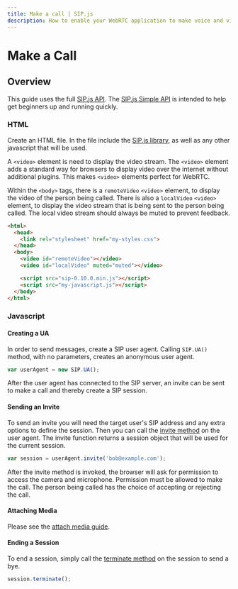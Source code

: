 ```yaml
---
title: Make a call | SIP.js
description: How to enable your WebRTC application to make voice and video calls and render the video via HTML5 video elements.
---
```


# Make a Call

## Overview

This guide uses the full [SIP.js API](../../api/0.10.0). The [SIP.js Simple API](../../api/0.10.0/simple) is intended to help get beginners up and running quickly.

### HTML

Create an HTML file. In the file include the [SIP.js library](/download/), as well as any other javascript that will be used.

A `<video>` element is need to display the video stream.  The `<video>` element adds a standard way for browsers to display video over the internet without additional plugins. This makes `<video>` elements perfect for WebRTC.

Within the `<body>` tags, there is a `remoteVideo` `<video>` element, to display the video of the person being called.  There is also a `localVideo` `<video>` element, to display the video stream that is being sent to the person being called.  The local video stream should always be muted to prevent feedback.

~~~html
<html>
  <head>
    <link rel="stylesheet" href="my-styles.css">
  </head>
  <body>
    <video id="remoteVideo"></video>
    <video id="localVideo" muted="muted"></video>

    <script src="sip-0.10.0.min.js"></script>
    <script src="my-javascript.js"></script>
  </body>
</html>
~~~

### Javascript

#### Creating a UA

In order to send messages, create a SIP user agent.  Calling `SIP.UA()` method, with no parameters, creates an anonymous user agent.

~~~javascript
var userAgent = new SIP.UA();
~~~

After the user agent has connected to the SIP server, an invite can be sent to make a call and thereby create a SIP session.

#### Sending an Invite

To send an invite you will need the target user's SIP address and any extra options to define the session. Then you can call the [invite method](/api/0.10.0/ua/#invitetraget-options-modifiers) on the user agent. The invite function returns a session object that will be used for the current session.

~~~javascript
var session = userAgent.invite('bob@example.com');
~~~

After the invite method is invoked, the browser will ask for permission to access the camera and microphone.  Permission must be allowed to make the call.  The person being called has the choice of accepting or rejecting the call.

#### Attaching Media

Please see the [attach media guide](./attach-media).

#### Ending a Session

To end a session, simply call the [terminate method](/api/0.10.0/session/#terminateoptions) on the session to send a bye.

~~~javascript
session.terminate();
~~~

